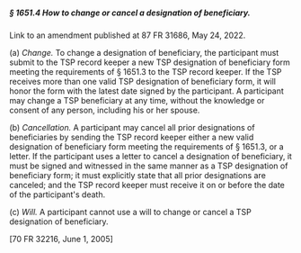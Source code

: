##### § 1651.4 How to change or cancel a designation of beneficiary. #####

Link to an amendment published at 87 FR 31686, May 24, 2022.

(a) *Change.* To change a designation of beneficiary, the participant must submit to the TSP record keeper a new TSP designation of beneficiary form meeting the requirements of § 1651.3 to the TSP record keeper. If the TSP receives more than one valid TSP designation of beneficiary form, it will honor the form with the latest date signed by the participant. A participant may change a TSP beneficiary at any time, without the knowledge or consent of any person, including his or her spouse.

(b) *Cancellation.* A participant may cancel all prior designations of beneficiaries by sending the TSP record keeper either a new valid designation of beneficiary form meeting the requirements of § 1651.3, or a letter. If the participant uses a letter to cancel a designation of beneficiary, it must be signed and witnessed in the same manner as a TSP designation of beneficiary form; it must explicitly state that all prior designations are canceled; and the TSP record keeper must receive it on or before the date of the participant's death.

(c) *Will.* A participant cannot use a will to change or cancel a TSP designation of beneficiary.

[70 FR 32216, June 1, 2005]